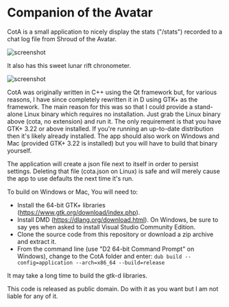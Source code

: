 # Companion of the Avatar
CotA is a small application to nicely display the stats ("/stats") recorded to a chat log file from Shroud of the Avatar. 

![screenshot](http://a4.pbase.com/o10/09/605909/1/164136608.HlZbUjYn.Screenshotfrom20171123164324.png)

It also has this sweet lunar rift chronometer.

![screenshot](http://a4.pbase.com/o10/09/605909/1/166622004.JBLHOjc8.Screenshotfrom20171124194648.png)

CotA was originally written in C++ using the Qt framework but, for various reasons, I have since completely rewritten it in D using GTK+ as the framework. The main reason for this was so that I could provide a stand-alone Linux binary which requires no installation. Just grab the Linux binary above (cota, no extension) and run it. The only requirement is that you have GTK+ 3.22 or above installed. If you're running an up-to-date distribution then it's likely already installed. The app should also work on Windows and Mac (provided GTK+ 3.22 is installed) but you will have to build that binary yourself.

The application will create a json file next to itself in order to persist settings. Deleting that file (cota.json on Linux) is safe and will merely cause the app to use defaults the next time it's run.

To build on Windows or Mac, You will need to:
- Install the 64-bit GTK+ libraries (https://www.gtk.org/download/index.php).
- Install DMD (https://dlang.org/download.html). On Windows, be sure to say yes when asked to install Visual Studio Community Edition.
- Clone the source code from this repository or download a zip archive and extract it.
- From the command line (use "D2 64-bit Command Prompt" on Windows), change to the CotA folder and enter: ```dub build --config=application --arch=x86_64 --build=release```

It may take a long time to build the gtk-d libraries.

This code is released as public domain. Do with it as you want but I am not liable for any of it.
